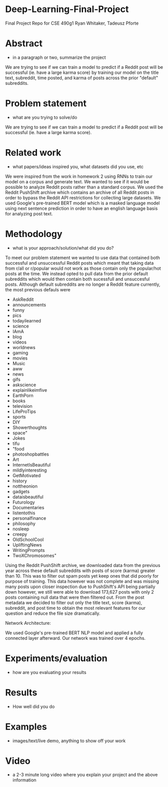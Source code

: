 # Deep-Learning-Final-Project
Final Project Repo for CSE 490g1
Ryan Whitaker, Tadeusz Pforte

# Abstract
- in a paragraph or two, summarize the project


We are trying to see if we can train a model to predict if a Reddit post will be successful (ie. have a large karma score) by training our model on the title text, subreddit, time posted, and karma of posts across the prior "default" subreddits. 

# Problem statement 
- what are you trying to solve/do

We are trying to see if we can train a model to predict if a Reddit post will be successful (ie. have a large karma score).

# Related work 
- what papers/ideas inspired you, what datasets did you use, etc

We were inspired from the work in homework 2 using RNNs to train our model on a corpus and generate text. We wanted to see if it would be possible to analyze Reddit posts rather than a standard corpus. We used the Reddit PushShift archive which contains an archive of all Reddit posts in order to bypass the Reddit API restrictions for collecting large datasets. We used Google's pre-trained BERT model which is a masked language model using next sentence prediction in order to have an english language basis for analyzing post text. 

# Methodology 
- what is your approach/solution/what did you do?

To meet our problem statement we wanted to use data that contained both successful and unsuccessful Reddit posts which meant that taking data from r/all or r/popular would not work as those contain only the popular/hot posts at the time. We instead opted to pull data from the prior default subreddits which would then contain both sucessfull and unsuccesful posts. Although default subreddits are no longer a Reddit feature currently, the most previous defauls were 
<ul class="columns" data-columns="4">  
      <li>AskReddit</li>
      <li>announcements</li>
      <li>funny</li>
      <li>pics</li>
      <li>todayilearned</li>
      <li>science</li>
      <li>IAmA</li><li>blog</li>
      <li>videos</li>
      <li>worldnews</li>
      <li>gaming</li>
      <li>movies</li>
      <li>Music</li>
      <li>aww</li>
      <li>news</li>
      <li>gifs</li>
      <li>askscience</li>
      <li>explainlikeimfive</li>
      <li>EarthPorn</li>
      <li>books</li>
      <li>television</li>
      <li>LifeProTips</li>
      <li>sports</li>
      <li>DIY</li>
      <li>Showerthoughts</li>
      <li>space"</li>
      <li>Jokes</li>
      <li>tifu</li>
      <li>"food</li>
      <li>photoshopbattles</li>
      <li>Art</li>
      <li>InternetIsBeautiful</li>
      <li>mildlyinteresting</li>
      <li>GetMotivated</li>
      <li>history</li>
      <li>nottheonion</li>
      <li>gadgets</li>
      <li>dataisbeautiful</li>
      <li>Futurology</li>
      <li>Documentaries</li>
      <li>listentothis</li>
      <li>personalfinance</li>
      <li>philosophy</li>
      <li>nosleep</li>
      <li>creepy</li>
      <li>OldSchoolCool</li>
      <li>UpliftingNews</li>
      <li>WritingPrompts</li>
      <li>TwoXChromosomes"
</ul>

Using the Reddit PushShift archive, we downloaded data from the previous year across these default subreddits with posts of score (karma) greater than 10. This was to filter out spam posts yet keep ones that did poorly for purpose of training. This data however was not complete and was missing many posts upon closer inspection due to PushShift's API being partially down however, we still were able to download 173,627 posts with only 2 posts containing null data that were then filtered out. From the post metadata we decided to filter out only the title text, score (karma), subreddit, and post time to obtain the most relevant features for our question and reduce the file size dramatically. 

Network Architecture: 

We used Google's pre-trained BERT NLP model and applied a fully connected layer afterward. Our network was trained over 4 epochs.

# Experiments/evaluation 
- how are you evaluating your results
# Results 
- How well did you do
# Examples 
- images/text/live demo, anything to show off your work
# Video 
- a 2-3 minute long video where you explain your project and the above information
